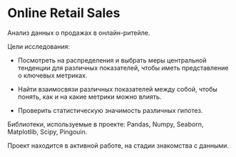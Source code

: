 # Online Retail Sales

Анализ данных о продажах в онлайн-ритейле.

Цели исследования:

- Посмотреть на распределения и выбрать меры центральной тенденции для различных показателей, чтобы иметь представление о ключевых метриках.

- Найти взаимосвязи различных показателей между собой, чтобы понять, как и на какие метрики можно влиять.

- Проверить статистическую значимость различных гипотез.

Библиотеки, используемые в проекте: Pandas, Numpy, Seaborn, Matplotlib, Scipy, Pingouin.

Проект находится в активной работе, на стадии знакомства  с данными.
